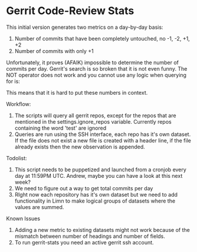 # Gerrit Code-Review Stats
This initial version generates two metrics on a day-by-day basis:
1) Number of commits that have been completely untouched, no -1, -2, +1, +2
2) Number of commits with only +1

Unfortunately, it proves (AFAIK) impossible to determine the number of commits per day. Gerrit's search is so broken that it is not even funny. The NOT operator does not work and you cannot use any logic when querying for is:<state> 

This means that it is hard to put these numbers in context. 

Workflow:
1) The scripts will query all gerrit repos, except for the repos that are mentioned in the settings.ignore_repos variable. Currently repos containing the word 'test' are ignored
2) Queries are run using the SSH interface, each repo has it's own dataset. If the file does not exist a new file is created with a header line, if the file already exists then the new observation is appended.

Todolist:
1) This script needs to be puppetized and launched from a cronjob every day at 11:59PM UTC. Andrew, maybe you can have a look at this next week?
2) We need to figure out a way to get total commits per day
3) RIght now each repository has it's own dataset but we need to add functionality in Limn to make logical groups of datasets where the values are summed.

Known Issues
1) Adding a new metric to existing datasets might not work because of the mismatch between number of headings and number of fields. 
2) To run gerrit-stats you need an active gerrit ssh account.


